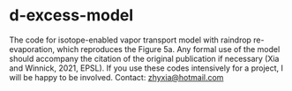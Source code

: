 # d-excess-model
The code for isotope-enabled vapor transport model with raindrop re-evaporation, which reproduces the Figure 5a. Any formal use of the model should accompany the citation of the original publication if necessary (Xia and Winnick, 2021, EPSL). If you use these codes intensively for a project, I will be happy to be involved.
Contact: zhyxia@hotmail.com
